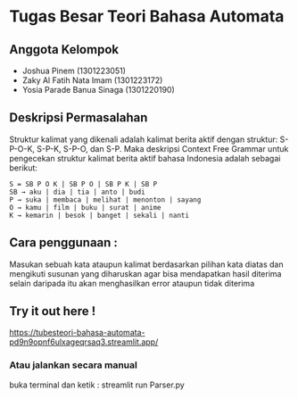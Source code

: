 # Tugas Besar Teori Bahasa Automata

## Anggota Kelompok

- Joshua Pinem (1301223051)
- Zaky Al Fatih Nata Imam (1301223172)
- Yosia Parade Banua Sinaga (1301220190)

## Deskripsi Permasalahan

Struktur kalimat yang dikenali adalah kalimat berita aktif dengan struktur: S-P-O-K, S-P-K, S-P-O, dan S-P. Maka deskripsi Context Free Grammar untuk pengecekan struktur kalimat berita aktif bahasa Indonesia adalah sebagai berikut:

```
S = SB P O K | SB P O | SB P K | SB P
SB → aku | dia | tia | anto | budi
P → suka | membaca | melihat | menonton | sayang
O → kamu | film | buku | surat | anime
K → kemarin | besok | banget | sekali | nanti

```

## Cara penggunaan :

Masukan sebuah kata ataupun kalimat berdasarkan pilihan kata diatas dan mengikuti susunan yang diharuskan agar bisa mendapatkan hasil diterima selain daripada itu akan menghasilkan error ataupun tidak diterima

## Try it out here !

https://tubesteori-bahasa-automata-pd9n9opnf6ulxageqrsaq3.streamlit.app/

### Atau jalankan secara manual

buka terminal dan ketik : streamlit run Parser.py
